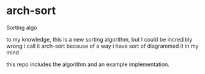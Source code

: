 # arch-sort
Sorting algo


to my knowledge, this is a new sorting algorithm, but I could be incredibly wrong
i call it arch-sort because of a way i have sort of diagrammed it in my mind

this repo includes the algorithm and an example implementation.
